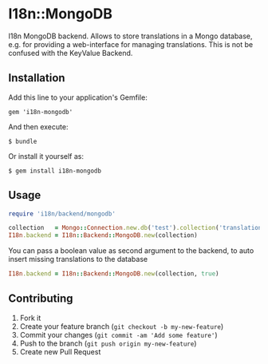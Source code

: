 # I18n::MongoDB

I18n MongoDB backend. Allows to store translations in a Mongo database, e.g. for providing a web-interface for managing translations.
This is not be confused with the KeyValue Backend.

## Installation

Add this line to your application's Gemfile:

    gem 'i18n-mongodb'

And then execute:

    $ bundle

Or install it yourself as:

    $ gem install i18n-mongodb

## Usage
```ruby
require 'i18n/backend/mongodb'

collection   = Mongo::Connection.new.db('test').collection('translations')
I18n.backend = I18n::Backend::MongoDB.new(collection)
```
    
You can pass a boolean value as second argument to the backend, 
to auto insert missing translations to the database

```ruby
I18n.backend = I18n::Backend::MongoDB.new(collection, true)
```

## Contributing

1. Fork it
2. Create your feature branch (`git checkout -b my-new-feature`)
3. Commit your changes (`git commit -am 'Add some feature'`)
4. Push to the branch (`git push origin my-new-feature`)
5. Create new Pull Request
